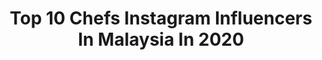 ---
title: Top 10 Chefs Instagram Influencers In Malaysia In 2020
description: >-
  Find top chefs Instagram influencers in Malaysia in 2020. Most popular hashtags: #foodie #foodporn #dessert #sweet.
platform: Instagram
hits: 9
text_top: Identify the most popular Instagram profiles on inBeat.
text_bottom: Our search engine aggregates 9 Instagram influencers like this in Malaysia for you to collaborate.
profiles:
  - username: "zortan"
    fullname: >-
      Zor Tan 陳茳誔
    bio: >-
      🇲🇾Malaysian Chinese Executive Chef (Sichuan Moon, Wynn palace) Former Executive chef (Restaurant Andre), (RAW Taipei)
    location: "Malaysia"
    followers: 2900
    engagement: 826
    commentsToLikes: 0.040303
    id: ck133vboyu8vy0i19yg7l4ez2
    verified: false
    hashtags: "#3rdimportantladiesinmylife, #wynnpalace, #sichuanmoon, #princesszelda"
  - username: "shersonlian"
    fullname: >-
      Sherson Lian
    bio: >-
      Asia-based, Worldwide Taste TV Host, Chef & Entrepreneur #5R5R #FamilyKitchenwithSherson @makhanbykitchenmafia ☎ Sarah +60164439194 📧 sarah@svltan.com
    location: "Malaysia"
    followers: 62420
    engagement: 148
    commentsToLikes: 0.035436
    id: ck6udgxojl1fg0j716gcbzp51
    verified: true
    hashtags: "#5rencah5rasa, #rm10plates, #emsculpt, #shopeelivemy"
  - username: "wangpix"
    fullname: >-
      Phil Wang
    bio: >-
      Celebrity chef
    location: "Malaysia"
    followers: 52828
    engagement: 436
    commentsToLikes: 0.017222
    id: ck0tyafsom5ml0i199gnn0mtk
    verified: true
    hashtags: "#snakes, #disgustinghippiemedicine, #rosietriestohelp, #kevinsroughguidetothefuture"
  - username: "jeffrey__tan"
    fullname: >-
      Jeffrey Tan
    bio: >-
      Pastry consultant 🇲🇾🇫🇷🇹🇼 @jt_patisserie Chef Pâtissire Master Class Work shop @sensorystudio56
    location: "Malaysia"
    followers: 50114
    engagement: 183
    commentsToLikes: 0.005650
    id: ck5zm91lqm4g20i148fe9l90q
    verified: false
    hashtags: "#techniqe, #delivery, #pastry, #green"
  - username: "ridhwaniqbal98"
    fullname: >-
      Mohamed Ridhwan
    bio: >-
      Part-time “ shef “ 👨‍🍳 | 📍 Kuching, Malaysia 🇲🇾 Follow my Socials:- • Facebook : Mohamed Ridhwan • Twitter : @m_ridhwan98 • Snapchat : nawhdir98
    location: "Malaysia"
    followers: 15854
    engagement: 1184
    commentsToLikes: 0.009123
    id: ck9wf45zin4lk0j78aafmaahm
    verified: false
    hashtags: "#bhfyp, #eidmubarak, #chef, #foodgasm"
  - username: "hello_tothe_necessities_blog"
    fullname: >-
      kanwal usman
    bio: >-
      Lifestyle,fashion,food influencer/blogger DM for Tasting,review ,PR & MUCH more .
    location: "Malaysia"
    followers: 12952
    engagement: 315
    commentsToLikes: 0.288936
    id: ck9wgp9dcudmu0j78gscy2bhd
    verified: false
    hashtags: "#trending, #iamtbt, #foodmagazine, #sweetooth"
  - username: "flyingfoodie.ff"
    fullname: >-
      Flying Foodie | FF
    bio: >-
      📍🇭🇰 #ff_homekong #ff_💛 😋From street food🥡to fine dining🍷 📝Genuine rating🌝 Random review🤪 💌DM for collaboration💡
    location: "Malaysia"
    followers: 3954
    engagement: 1292
    commentsToLikes: 0.041850
    id: ckaoxs8qyeigv0i78mst3s7rn
    verified: false
    hashtags: "#tst, #foodporn, #topcitybiteshk, #ssp"
  - username: "coyarcocina"
    fullname: >-
      Chef Alejandro Cuellar
    bio: >-
      Creador de 5 Sentidos CATERING, Huerta Santa Beatriz, asesoría de emplatado, eventos y Canasto Picnic Bistró. CoyarCocina@gmail.com #ShotOnIphone
    location: "Malaysia"
    followers: 43897
    engagement: 234
    commentsToLikes: 0.056236
    id: ck5c26je0wmvt0i11acy6650i
    verified: true
    hashtags: "#shotoniphone, #asia, #nuevacocinacolombiana, #colombia"
  - username: "azirahalyanie"
    fullname: >-
      not a professional chef 👩🏽‍🍳
    bio: >-
      📱 review / collab dm me @fashionstailistaaa @foodielista.hq @secretstailista @bajuepong 🧕🏼 26 | MOMPRENUER | WIFE
    location: "Malaysia"
    followers: 145342
    engagement: 193
    commentsToLikes: 0.009352
    id: ck14irp6cgw240i19ctfsrlc2
    verified: false
    hashtags: "#malaysia, #shoshedapteam, #localproduct, #shoshedap"
---